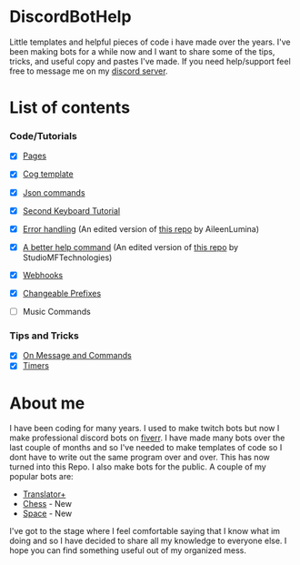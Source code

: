 # DiscordBotHelp
Little templates and helpful pieces of code i have made over the years. I've been making bots for a while now and I want to share some of the tips, tricks, and useful copy and pastes I've made. If you need help/support feel free to message me on my [discord server](https://discord.gg/A7aQfW6).

# List of contents
### Code/Tutorials
- [x] [Pages](Pages)
- [x] [Cog template](Cog%20Template)
- [x] [Json commands](Json%20Commands)
- [x] [Second Keyboard Tutorial](2nd%20Keyboard%20Shortcuts)
- [x] [Error handling](Error%20Handling) (An edited version of [this repo](https://gist.github.com/AileenLumina/510438b241c16a2960e9b0b014d9ed06) by AileenLumina)
- [x] [A better help command](Help%20Command) (An edited version of [this repo](https://gist.github.com/StudioMFTechnologies/ad41bfd32b2379ccffe90b0e34128b8b) by StudioMFTechnologies)
- [x] [Webhooks](Webhooks)
- [x] [Changeable Prefixes](Changeable%20Prefixes)
- [ ] Music Commands


### Tips and Tricks
- [x] [On Message and Commands](Tips%20and%20Tricks#on-message-and-commands)
- [x] [Timers](Tips%20and%20Tricks#timers)

# About me
I have been coding for many years. I used to make twitch bots but now I make professional discord bots on [fiverr](https://www.fiverr.com/nex_infinite).
I have made many bots over the last couple of months and so I've needed to make templates of code so I dont have to write out the same program over and over. 
This has now turned into this Repo. I also make bots for the public. A couple of my popular bots are:
- [Translator+](https://top.gg/bot/700793365754806402)
- [Chess](https://top.gg/bot/716382796108660826) - New
- [Space](https://top.gg/bot/716615705793134633) - New

I've got to the stage where I feel comfortable saying that I know what im doing and so I have decided to share all my knowledge to everyone else. I hope you can find something useful out of my organized mess.
